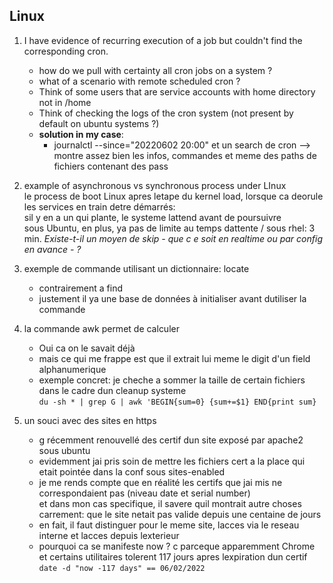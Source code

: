 ## Linux
1. I have evidence of recurring execution of a job but couldn't find the corresponding cron.  
   * how do we pull with certainty all cron jobs on a system ?  
   * what of a scenario with remote scheduled cron ?  
   * Think of some users that are service accounts with home directory not in /home  
   * Think of checking the logs of the cron system (not present by default on ubuntu systems ?) 
   * **solution in my case**:
     * journalctl --since="20220602 20:00" et un search de cron --> montre assez bien les infos, commandes et meme des paths de fichiers contenant des pass
 
2. example of asynchronous vs synchronous process under LInux  
   le process de boot Linux apres letape du kernel load, lorsque ca deorule les services en train detre démarrés:  
   sil y en a un qui plante, le systeme lattend avant de poursuivre  
   sous Ubuntu, en plus, ya pas de limite au temps dattente / sous rhel: 3 min.
   *Existe-t-il un moyen de skip - que c e soit en realtime ou par config en avance - ?*
   
3. exemple de commande utilisant un dictionnaire: locate  
   * contrairement a find
   * justement il ya une base de données à initialiser avant dutiliser la commande  

4. la commande awk permet de calculer  
   * Oui ca on le savait déjà
   * mais ce qui me frappe est que il extrait lui meme le digit d'un field alphanumerique  
   * exemple concret: je cheche a sommer la taille de certain fichiers dans le cadre dun cleanup systeme  
     `du -sh * | grep G | awk 'BEGIN{sum=0} {sum+=$1} END{print sum}` 
     
5. un souci avec des sites en https  
   * g récemment renouvellé des certif dun site exposé par apache2 sous ubuntu
   * evidemment jai pris soin de mettre les fichiers cert a la place qui etait pointée dans la conf sous sites-enabled  
   * je me rends compte que en réalité les certifs que jai mis ne correspondaient pas (niveau date et serial number)  
     et dans mon cas specifique, il savere quil montrait autre choses carrement: que le site netait pas valide depuis une centaine de jours  
   * en fait, il faut distinguer pour le meme site, lacces via le reseau interne et lacces depuis lexterieur   
   * pourquoi ca se manifeste now ? c parceque apparemment Chrome et certains utilitaires tolerent 117 jours apres lexpiration dun certif  
     `date -d "now -117 days" == 06/02/2022` 
     
